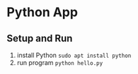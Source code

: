 # Python App

##  Setup and Run
1. install Python
   `sudo apt install python`
2. run program
   `python hello.py`